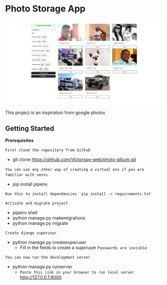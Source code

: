 # Photo Storage App

<img src="static/readme_images/preview.png">

This project is an inspiration from google photos

## Getting Started

**Prerequisites**

```
First clone the repository from Github
```

* git clone https://github.com/Victorspy-web/photo-album.git


`
You can use any other way of creating a virtual env if you are familiar with venvs
`

* pip install pipenv


```
Run this to install dependancies `pip install -r requirements.txt`
```

```
Activate and migrate project
```

* pipenv shell
* python manage.py makemigrations
* python manage.py migrate


```
Create django superuser
```

* python manage.py createsuperuser
    * Fill in the fields to create a superuser `Passwords are invisble`


```
You can now run the development server
```

* python manage.py runserver
    * `Paste this link in your browser to run local server` http://127.0.0.1:8000
